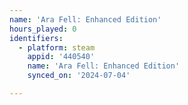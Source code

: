 ```yaml
---
name: 'Ara Fell: Enhanced Edition'
hours_played: 0
identifiers:
  - platform: steam
    appid: '440540'
    name: 'Ara Fell: Enhanced Edition'
    synced_on: '2024-07-04'

---
```

